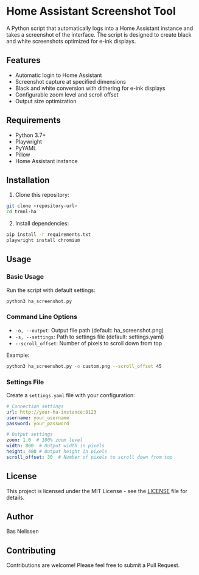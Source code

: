# Home Assistant Screenshot Tool

A Python script that automatically logs into a Home Assistant instance and takes a screenshot of the interface. The script is designed to create black and white screenshots optimized for e-ink displays.

## Features

- Automatic login to Home Assistant
- Screenshot capture at specified dimensions
- Black and white conversion with dithering for e-ink displays
- Configurable zoom level and scroll offset
- Output size optimization

## Requirements

- Python 3.7+
- Playwright
- PyYAML
- Pillow
- Home Assistant instance

## Installation

1. Clone this repository:
```bash
git clone <repository-url>
cd trmnl-ha
```

2. Install dependencies:
```bash
pip install -r requirements.txt
playwright install chromium
```

## Usage

### Basic Usage

Run the script with default settings:
```bash
python3 ha_screenshot.py
```

### Command Line Options

- `-o, --output`: Output file path (default: ha_screenshot.png)
- `-s, --settings`: Path to settings file (default: settings.yaml)
- `--scroll_offset`: Number of pixels to scroll down from top

Example:
```bash
python3 ha_screenshot.py -o custom.png --scroll_offset 45
```

### Settings File

Create a `settings.yaml` file with your configuration:

```yaml
# Connection settings
url: http://your-ha-instance:8123
username: your_username
password: your_password

# Output settings
zoom: 1.0  # 100% zoom level
width: 800  # Output width in pixels
height: 480 # Output height in pixels
scroll_offset: 30  # Number of pixels to scroll down from top
```

## License

This project is licensed under the MIT License - see the [LICENSE](LICENSE) file for details.

## Author

Bas Nelissen

## Contributing

Contributions are welcome! Please feel free to submit a Pull Request. 